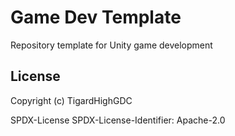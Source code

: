 # Game Dev Template

Repository template for Unity game development

## License

Copyright (c) TigardHighGDC

SPDX-License SPDX-License-Identifier: Apache-2.0
